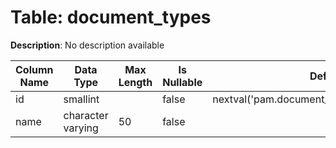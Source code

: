 # Table: document_types

**Description**: No description available

| Column Name | Data Type | Max Length | Is Nullable | Default | Primary Key | Foreign Key |
|-------------|-----------|------------|-------------|---------|-------------|-------------|
| id | smallint |  | false | nextval('pam.document_types_id_seq'::regclass) | document_types | document_types |
| name | character varying | 50 | false |  |  |  |

